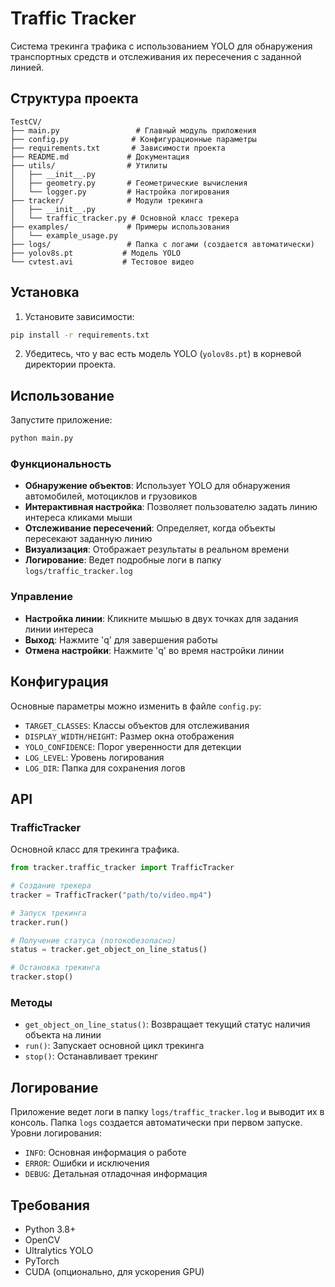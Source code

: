 # Traffic Tracker

Система трекинга трафика с использованием YOLO для обнаружения транспортных средств и отслеживания их пересечения с заданной линией.

## Структура проекта

```
TestCV/
├── main.py                 # Главный модуль приложения
├── config.py              # Конфигурационные параметры
├── requirements.txt       # Зависимости проекта
├── README.md             # Документация
├── utils/                # Утилиты
│   ├── __init__.py
│   ├── geometry.py       # Геометрические вычисления
│   └── logger.py         # Настройка логирования
├── tracker/              # Модули трекинга
│   ├── __init__.py
│   └── traffic_tracker.py # Основной класс трекера
├── examples/             # Примеры использования
│   └── example_usage.py
├── logs/                 # Папка с логами (создается автоматически)
├── yolov8s.pt           # Модель YOLO
└── cvtest.avi           # Тестовое видео
```

## Установка

1. Установите зависимости:
```bash
pip install -r requirements.txt
```

2. Убедитесь, что у вас есть модель YOLO (`yolov8s.pt`) в корневой директории проекта.

## Использование

Запустите приложение:
```bash
python main.py
```

### Функциональность

- **Обнаружение объектов**: Использует YOLO для обнаружения автомобилей, мотоциклов и грузовиков
- **Интерактивная настройка**: Позволяет пользователю задать линию интереса кликами мыши
- **Отслеживание пересечений**: Определяет, когда объекты пересекают заданную линию
- **Визуализация**: Отображает результаты в реальном времени
- **Логирование**: Ведет подробные логи в папку `logs/traffic_tracker.log`

### Управление

- **Настройка линии**: Кликните мышью в двух точках для задания линии интереса
- **Выход**: Нажмите 'q' для завершения работы
- **Отмена настройки**: Нажмите 'q' во время настройки линии

## Конфигурация

Основные параметры можно изменить в файле `config.py`:

- `TARGET_CLASSES`: Классы объектов для отслеживания
- `DISPLAY_WIDTH/HEIGHT`: Размер окна отображения
- `YOLO_CONFIDENCE`: Порог уверенности для детекции
- `LOG_LEVEL`: Уровень логирования
- `LOG_DIR`: Папка для сохранения логов

## API

### TrafficTracker

Основной класс для трекинга трафика.

```python
from tracker.traffic_tracker import TrafficTracker

# Создание трекера
tracker = TrafficTracker("path/to/video.mp4")

# Запуск трекинга
tracker.run()

# Получение статуса (потокобезопасно)
status = tracker.get_object_on_line_status()

# Остановка трекинга
tracker.stop()
```

### Методы

- `get_object_on_line_status()`: Возвращает текущий статус наличия объекта на линии
- `run()`: Запускает основной цикл трекинга
- `stop()`: Останавливает трекинг

## Логирование

Приложение ведет логи в папку `logs/traffic_tracker.log` и выводит их в консоль. Папка `logs` создается автоматически при первом запуске. Уровни логирования:

- `INFO`: Основная информация о работе
- `ERROR`: Ошибки и исключения
- `DEBUG`: Детальная отладочная информация

## Требования

- Python 3.8+
- OpenCV
- Ultralytics YOLO
- PyTorch
- CUDA (опционально, для ускорения GPU) 